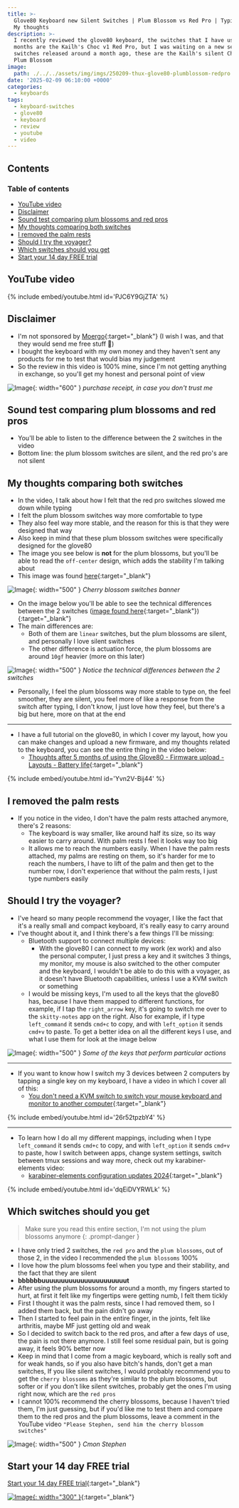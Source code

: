 ```yaml
---
title: >-
  Glove80 Keyboard new Silent Switches | Plum Blossom vs Red Pro | Typing test |
  My thoughts
description: >-
  I recently reviewed the glove80 keyboard, the switches that I have used for 5
  months are the Kailh's Choc v1 Red Pro, but I was waiting on a new set of
  switches released around a month ago, these are the Kailh's silent Choc v1
  Plum Blossom
image:
  path: ./../../assets/img/imgs/250209-thux-glove80-plumblossom-redpro.avif
date: '2025-02-09 06:10:00 +0000'
categories:
  - keyboards
tags:
  - keyboard-switches
  - glove80
  - keyboard
  - review
  - youtube
  - video
---
```

## Contents

### Table of contents

<!-- toc -->

- [YouTube video](#youtube-video)
- [Disclaimer](#disclaimer)
- [Sound test comparing plum blossoms and red pros](#sound-test-comparing-plum-blossoms-and-red-pros)
- [My thoughts comparing both switches](#my-thoughts-comparing-both-switches)
- [I removed the palm rests](#i-removed-the-palm-rests)
- [Should I try the voyager?](#should-i-try-the-voyager)
- [Which switches should you get](#which-switches-should-you-get)
- [Start your 14 day FREE trial](#start-your-14-day-free-trial)

<!-- tocstop -->

## YouTube video

{% include embed/youtube.html id='PJC6Y9GjZTA' %}

## Disclaimer

- I'm not sponsored by [Moergo](https://www.moergo.com/){:target="\_blank"} (I
  wish I was, and that they would send me free stuff 🤣)
- I bought the keyboard with my own money and they haven't sent any products for
  me to test that would bias my judgement
- So the review in this video is 100% mine, since I'm not getting anything in
  exchange, so you'll get my honest and personal point of view

<!-- prettier-ignore -->
![Image](../../assets/img/imgs/250103-glove80-order.avif){: width="600" }
_purchase receipt, in case you don't trust me_

## Sound test comparing plum blossoms and red pros

- You'll be able to listen to the difference between the 2 switches in the video
- Bottom line: the plum blossom switches are silent, and the red pro's are not
  silent

## My thoughts comparing both switches

- In the video, I talk about how I felt that the red pro switches slowed me down
  while typing
- I felt the plum blossom switches way more comfortable to type
- They also feel way more stable, and the reason for this is that they were
  designed that way
- Also keep in mind that these plum blossom switches were specifically designed
  for the glove80
- The image you see below is **not** for the plum blossoms, but you'll be able
  to read the `off-center` design, which adds the stability I'm talking about
- This image was found
  [here](https://www.moergo.com/products/glove80-ergonomic-keyboard-revision-2-with-silent-witches?variant=50146620965137){:target="\_blank"}

<!-- prettier-ignore -->
![Image](./../../assets/img/imgs/250209-glove80-cherryblossom-banner.avif){: width="500" }
_Cherry blossom switches banner_

- On the image below you'll be able to see the technical differences between the
  2 switches
  ([image found here](https://www.moergo.com/pages/glove80-key-switches){:target="\_blank"}){:target="\_blank"}
- The main differences are:
  - Both of them are `linear` switches, but the plum blossoms are silent, and
    personally I love silent switches
  - The other difference is actuation force, the plum blossoms are around `10gf`
    heavier (more on this later)

<!-- prettier-ignore -->
![Image](./../../assets/img/imgs/250209-glove80-plumblossom-diff-redpro.avif){: width="500" }
_Notice the technical differences between the 2 switches_

- Personally, I feel the plum blossoms way more stable to type on, the feel
  smoother, they are silent, you feel more of like a response from the switch
  after typing, I don't know, I just love how they feel, but there's a big but
  here, more on that at the end

---

- I have a full tutorial on the glove80, in which I cover my layout, how you can
  make changes and upload a new firmware, and my thoughts related to the
  keyboard, you can see the entire thing in the video below:
  - [Thoughts after 5 months of using the Glove80 - Firmware upload - Layouts - Battery life](https://youtu.be/Yvn2V-Bij44){:target="\_blank"}

{% include embed/youtube.html id='Yvn2V-Bij44' %}

## I removed the palm rests

- If you notice in the video, I don't have the palm rests attached anymore,
  there's 2 reasons:
  - The keyboard is way smaller, like around half its size, so its way easier to
    carry around. With palm rests I feel it looks way too big
  - It allows me to reach the numbers easily. When I have the palm rests
    attached, my palms are resting on them, so it's harder for me to reach the
    numbers, I have to lift of the palm and then get to the number row, I don't
    experience that without the palm rests, I just type numbers easily

## Should I try the voyager?

- I've heard so many people recommend the voyager, I like the fact that it's a
  really small and compact keyboard, it's really easy to carry around
- I've thought about it, and I think there's a few things I'll be missing:
  - Bluetooth support to connect multiple devices:
    - With the glove80 I can connect to my work (ex work) and also the personal
      computer, I just press a key and it switches 3 things, my monitor, my
      mouse is also switched to the other computer and the keyboard, I wouldn't
      be able to do this with a voyager, as it doesn't have Bluetooth
      capabilities, unless I use a KVM switch or something
  - I would be missing keys, I'm used to all the keys that the glove80 has,
    because I have them mapped to different functions, for example, if I tap the
    `right_arrow` key, it's going to switch me over to the `skitty-notes` app on
    the right. Also for example, if I type `left_command` it sends `cmd+c` to
    copy, and with `left_option` it sends `cmd+v` to paste. To get a better idea
    on all the different keys I use, and what I use them for look at the image
    below

<!-- prettier-ignore -->
![Image](../../assets/img/imgs/250103-glove80-thumbs.avif){: width="500" }
_Some of the keys that perform particular actions_

---

- If you want to know how I switch my 3 devices between 2 computers by tapping a
  single key on my keyboard, I have a video in which I cover all of this:
  - [You don't need a KVM switch to switch your mouse keyboard and monitor to another computer](https://youtu.be/26r52tpzbY4){:target="\_blank"}

{% include embed/youtube.html id='26r52tpzbY4' %}

---

- To learn how I do all my different mappings, including when I type
  `left_command` it sends `cmd+c` to copy, and with `left_option` it sends
  `cmd+v` to paste, how I switch between apps, change system settings, switch
  between tmux sessions and way more, check out my karabiner-elements video:
  - [karabiner-elements configuration updates 2024](https://youtu.be/dqEiDVYRWLk){:target="\_blank"}

{% include embed/youtube.html id='dqEiDVYRWLk' %}

## Which switches should you get

<!-- markdownlint-disable -->
<!-- prettier-ignore-start -->
 
<!-- tip=green, info=blue, warning=yellow, danger=red -->
 
> Make sure you read this entire section, I'm not using the plum blossoms anymore
{: .prompt-danger }
 
<!-- prettier-ignore-end -->
<!-- markdownlint-restore -->

- I have only tried 2 switches, the `red pro` and the `plum blossoms`, out of
  those 2, in the video I recommended the `plum blossoms` 100%
- I love how the plum blossoms feel when you type and their stability, and the
  fact that they are silent
- **bbbbbbuuuuuuuuuuuuuuuuuuuuuut**
- After using the plum blossoms for around a month, my fingers started to hurt,
  at first it felt like my fingertips were getting numb, I felt them tickly
- First I thought it was the palm rests, since I had removed them, so I added
  them back, but the pain didn't go away
- Then I started to feel pain in the entire finger, in the joints, felt like
  arthritis, maybe MF just getting old and weak
- So I decided to switch back to the red pros, and after a few days of use, the
  pain is not there anymore. I still feel some residual pain, but is going away,
  it feels 90% better now
- Keep in mind that I come from a magic keyboard, which is really soft and for
  weak hands, so if you also have bitch's hands, don't get a man switches, If
  you like silent switches, I would probably recommend you to get the
  `cherry blossoms` as they're similar to the plum blossoms, but softer or if
  you don't like silent switches, probably get the ones I'm using right now,
  which are the `red pros`
- I cannot 100% recommend the cherry blossoms, because I haven't tried them, I'm
  just guessing, but if you'd like me to test them and compare them to the red
  pros and the plum blossoms, leave a comment in the YouTube video
  `"Please Stephen, send him the cherry blossom switches"`

<!-- prettier-ignore -->
![Image](./../../assets/img/imgs/250209-dora-send-switches.avif){: width="500" }
_Cmon Stephen_

## Start your 14 day FREE trial

[Start your 14 day FREE trial](https://www.dpbolvw.net/click-101327218-15917064){:target="\_blank"}

[![Image](../../assets/img/imgs/250124-1password-banner-bottom.avif){: width="300" }](https://www.dpbolvw.net/click-101327218-15917064){:target="\_blank"}

